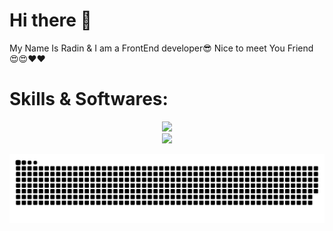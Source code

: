 # Hi there 👋
My Name Is Radin & I am a FrontEnd developer😎 Nice to meet You Friend 😍😍❤️❤️
# Skills & Softwares:
<p align="center">
  <a href="https://skillicons.dev">
    <img src="https://skillicons.dev/icons?i=html,css,sass,bootstrap,tailwind,javascript,vue,nuxt" />
    <br />
    <img src="https://skillicons.dev/icons?i=typescript,vscode,git,github,postman"
  </a>
</p>
<div align="center">
  <picture>
  <source media="(prefers-color-scheme: dark)" srcset="https://raw.githubusercontent.com/radinpayam/radinpayam/output/github-contribution-grid-snake-dark.svg">
  <source media="(prefers-color-scheme: light)" srcset="https://raw.githubusercontent.com/radinpayam/radinpayam/output/github-contribution-grid-snake.svg">
  <img alt="github contribution grid snake animation" src="https://raw.githubusercontent.com/radinpayam/radinpayam/output/github-contribution-grid-snake.svg">
</picture>
</div>
<!--
**radinpayam/radinpayam** is a ✨ _special_ ✨ repository because its `README.md` (this file) appears on your GitHub profile.

Here are some ideas to get you started:

- 🔭 I’m currently working on ...
- 🌱 I’m currently learning ...
- 👯 I’m looking to collaborate on ...
- 🤔 I’m looking for help with ...
- 💬 Ask me about ...
- 📫 How to reach me: ...
- 😄 Pronouns: ...
- ⚡ Fun fact: ...
-->
